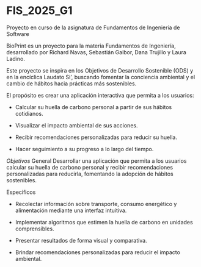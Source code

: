 # FIS_2025_G1
Proyecto en curso de la asignatura de Fundamentos de Ingeniería de Software

BioPrint es un proyecto para la materia Fundamentos de Ingeniería, desarrollado por Richard Navas, Sebastián Gaibor, Dana Trujillo y Laura Ladino.

Este proyecto se inspira en los Objetivos de Desarrollo Sostenible (ODS) y en la encíclica Laudato Si’, buscando fomentar la conciencia ambiental y el cambio de hábitos hacia prácticas más sostenibles.

El propósito es crear una aplicación interactiva que permita a los usuarios:

- Calcular su huella de carbono personal a partir de sus hábitos cotidianos.

- Visualizar el impacto ambiental de sus acciones.

- Recibir recomendaciones personalizadas para reducir su huella.

- Hacer seguimiento a su progreso a lo largo del tiempo.

*Objetivos*
General
Desarrollar una aplicación que permita a los usuarios calcular su huella de carbono personal y recibir recomendaciones personalizadas para reducirla, fomentando la adopción de hábitos sostenibles.

Específicos
- Recolectar información sobre transporte, consumo energético y alimentación mediante una interfaz intuitiva.

- Implementar algoritmos que estimen la huella de carbono en unidades comprensibles.

- Presentar resultados de forma visual y comparativa.

- Brindar recomendaciones personalizadas para reducir el impacto ambiental.

